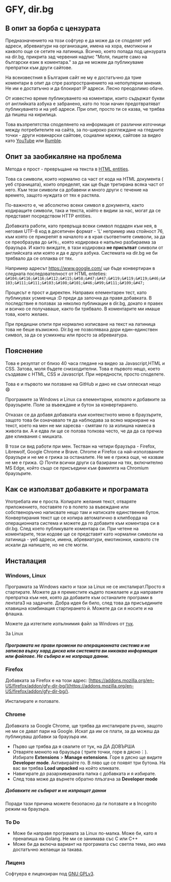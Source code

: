 # GFY, dir.bg

## В опит за борба с цензурата

Предназначението на този софтуер е да може да се споделят уеб адреси, абревиатури на организации, имена на хора, емотикони и каквото още се сетите на латиница. Всичко, което попада под цензурата на dir.bg, прикрита зад червения надпис "Моля, пишете само на български език в коментара." за да не можем да публикуваме препратки към други сайтове.

На всеизвестния в България сайт не му е достатъчно да трие коментари в опит да спре разпространението на непопулярни мнения.
Не им е достатъчно и да блокират IP адреси. Лесно преодолимо обаче.

От известно време публикуването на коментари, които съдържат букви от английката азбука е забранено, като по този начин предотвратяват публикуването и на уеб адреси. При опит, просто ти се казва, че трябва да пишеш на кирилица.

Това възпрепятства споделянето на информация от различни източници между потребителите на сайта, за по-широко разглеждане на гледните точки - други новинарски сайтове, социални мрежи, сайтове за видео като [YouTube](https://www.youtube.com/)   или [Rumble](https://rumble.com/).

## Опит за заобикаляне на проблема

Метода е прост ­- превръщане на текста в [HTML entities](https://www.w3schools.com/charsets/ref_html_entities_4.asp).

Това са символи, които  нормално са част от кода на HTML документа ( уеб страницата), които определят, как ще бъде третирана всяка част от него. Към тези символи са добавени и много други с течение на времето, защото нуждата от тях е растяла.

По-важното е, че абсолютно всеки символ в документа, както кодиращите символи, така и текста, който е видим за нас, могат да се представят посредством HTTP entities.

Добавката работи, като превръща всеки символ подаден към нея, в неговия UTF-8 код в десетичен формат - 'L' непример има стойност 76, към която се прикрепят в началото и в края съответните символи, за да се преобразува до `&#76;`, която кодировка е напълно разбираема за браузъра.
И както виждате, в тази кодировка **не присътват** символи от английската или която и да е друга азбука. Системата на dir.bg не би трябвало да се оплаква от тях.

Например адресът https://www.google.com/ ще бъде конвертиран в следната последователност от HTML enteties:
`&#104;&#116;&#116;&#112;&#115;&#58;&#47;&#47;&#119;&#119;&#119;&#46;&#103;&#111;&#111;&#103;&#108;&#101;&#46;&#99;&#111;&#109;&#47;`

Процесът е прост и директен. Направих елементарен тест, като публикувах усмивчица :D преди да започна да правя добавката. В последствие я ползвах за няколко публикации в dir.bg, докато я правех и всичко се получаваше, както би трябвало. В коментарите ми имаше това, което желаех.

При предишни опити при нормално изписване на текст на латиница това не беше възможно. Dir.bg не позволяваха дори един-единствен символ, за да се усмихнеш или просто за абревиатура.

## Пояснение

Това е резултат от близо 40 часа гледане на видео за Javascript,HTML и CSS. Затова, моля бъдете снизходителни. Това е първото нещо, което създавам с HTML, CSS и Javascript. При нередности, просто споделете.

Това е и първото ми ползване на GitHub и дано не съм  оплескал нещо :smile:

Програмите за Windows и Linux са елементарни, колкото и добавките за браузърите. Поле за въвеждане и бутон за конвертирането.

Отказах се да добавя добавката към контекстното меню в браузърите, защото това би означавало тя да наблюдава за всяко маркиране на текст, което на мен не ми харесва - смятам го за излишна намеса в живота ви. А и едва ли ще се ползва толкова често, че да да са пречка две кликвания с мишката.

В този си вид работи при мен. Тестван на четири браузъра - Firefox, Librewolf, Google Chrome и Brave.
Chrome и Firefox са най-използваните браузъри и не ме е грижа за останалите. Не ме е грижа още, че казвам не ме е грижа. :wink:
Почти всички други са базирани на тях, включително MS Edge, който също се присъедини към фамилята на Chromium браузърите.

## Как се използват добавките и програмата

Употребата им е проста.
Копирате желания текст, отваряте приложението, поставяте го в полето за въвеждане или собственоръчно написвате нещо там и натискате единствения бутон.
Конвертирания текст ще се копира автоматично в клипборда на операционната система и можете да го добавите към коментара си в dir.bg.
След което публикувате коментара си.
При четене на коментарите, тези кодове ще се представят като нормални символи на латиница - уеб адреси, имена, абревиатури, емотиконки, каквото сте искали да напишете, но не сте могли.

## Инсталация

### Windows, Linux

Програмата за  Windows както и тази за Linux не се инсталират.Просто я стартирате. Можете да я преместите където пожелаете и да направите препратка към нея, която да добавите към останалите програми в лентата3 на задачите. Добра идея би било, след това да присъедините клавишна комбинация стартирането ѝ. Можете да си я носите и на флашка.

Можете да изтеглите изпълнимия файл за Windows от [тук](https://github.com/wavic/gfy-dir.bg/tree/master/packages/windows_standalone).

За Linux 

##### Програмата не прави промени по операционната система и не записва върху хард диска или системата ви никаква информация или файлове. Не събира и не изпраща данни.

### Firefox

Добавката за Firefox е на този адрес: [https://addons.mozilla.org/en-US/firefox/addon/gfy-dir-bg/](https://addons.mozilla.org/en-US/firefox/addon/gfy-dir-bg/).

Инсталирате и ползвате.

### Chrome

Добавката за Google Chrome, ще трябва да инсталирате ръчно, защото не ми се дават пари на Google. Искат да им се плати, за да можеш да публикуваш добавки за браузъра им.

- Първо ще трябва да я свалите от тук, на ДА ДОВЪРША
- Отваряте менюто на браузъра ( трите точки, горе в дясно&vellip;). Избирате **Extensions** > **Manage extensions**.
  Горе в дясно ще видите **Developer mode**. Активирайте го.
  В ляво ще се появят три бутона. На вас ви трябва **Load unpacked** на който кликвате.
- Навигирате до разархивираната папка с добавката и  я избирате.
- След това може да върнете обратно плъзгача за **Developer mode**

##### Добавките не събират и не изпращат данни

Поради тази причина можете безопасно да ги ползвате и в Incognito режим на браузъра.

### To Do

- Може би направя програмата за Linux по-малка. Може би, като я пренапиша на Golang. Не ми се занимава със С или С++
- Може би да включа вариант на програмата със светла тема, ако има достатъчно желаещи за такава.

### Лиценз

Софтуера е лицензиран под [GNU GPLv3](https://choosealicense.com/licenses/gpl-3.0/).
